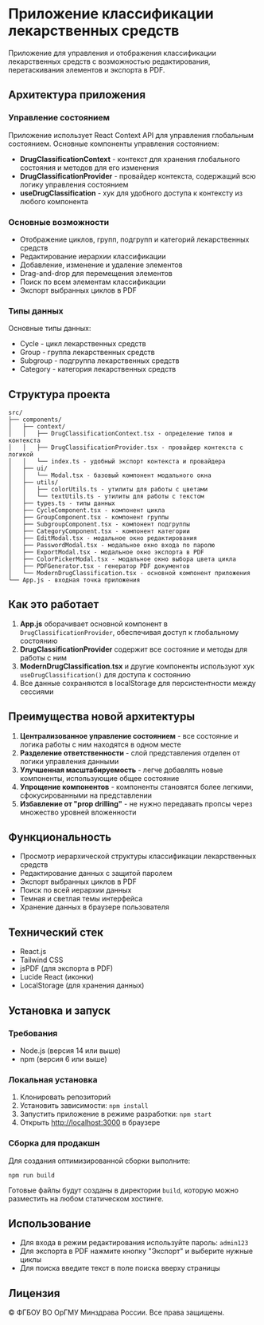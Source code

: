 # Приложение классификации лекарственных средств

Приложение для управления и отображения классификации лекарственных средств с возможностью редактирования, перетаскивания элементов и экспорта в PDF.

## Архитектура приложения

### Управление состоянием

Приложение использует React Context API для управления глобальным состоянием. Основные компоненты управления состоянием:

- **DrugClassificationContext** - контекст для хранения глобального состояния и методов для его изменения
- **DrugClassificationProvider** - провайдер контекста, содержащий всю логику управления состоянием
- **useDrugClassification** - хук для удобного доступа к контексту из любого компонента

### Основные возможности

- Отображение циклов, групп, подгрупп и категорий лекарственных средств
- Редактирование иерархии классификации
- Добавление, изменение и удаление элементов
- Drag-and-drop для перемещения элементов
- Поиск по всем элементам классификации
- Экспорт выбранных циклов в PDF

### Типы данных

Основные типы данных:
- Cycle - цикл лекарственных средств
- Group - группа лекарственных средств
- Subgroup - подгруппа лекарственных средств
- Category - категория лекарственных средств

## Структура проекта

```
src/
├── components/
│   ├── context/
│   │   ├── DrugClassificationContext.tsx - определение типов и контекста
│   │   ├── DrugClassificationProvider.tsx - провайдер контекста с логикой
│   │   └── index.ts - удобный экспорт контекста и провайдера
│   ├── ui/
│   │   └── Modal.tsx - базовый компонент модального окна
│   ├── utils/
│   │   ├── colorUtils.ts - утилиты для работы с цветами
│   │   └── textUtils.ts - утилиты для работы с текстом
│   ├── types.ts - типы данных
│   ├── CycleComponent.tsx - компонент цикла
│   ├── GroupComponent.tsx - компонент группы
│   ├── SubgroupComponent.tsx - компонент подгруппы
│   ├── CategoryComponent.tsx - компонент категории
│   ├── EditModal.tsx - модальное окно редактирования
│   ├── PasswordModal.tsx - модальное окно входа по паролю
│   ├── ExportModal.tsx - модальное окно экспорта в PDF
│   ├── ColorPickerModal.tsx - модальное окно выбора цвета цикла
│   ├── PDFGenerator.tsx - генератор PDF документов
│   └── ModernDrugClassification.tsx - основной компонент приложения
└── App.js - входная точка приложения
```

## Как это работает

1. **App.js** оборачивает основной компонент в `DrugClassificationProvider`, обеспечивая доступ к глобальному состоянию
2. **DrugClassificationProvider** содержит все состояние и методы для работы с ним
3. **ModernDrugClassification.tsx** и другие компоненты используют хук `useDrugClassification()` для доступа к состоянию
4. Все данные сохраняются в localStorage для персистентности между сессиями

## Преимущества новой архитектуры

1. **Централизованное управление состоянием** - все состояние и логика работы с ним находятся в одном месте
2. **Разделение ответственности** - слой представления отделен от логики управления данными
3. **Улучшенная масштабируемость** - легче добавлять новые компоненты, использующие общее состояние
4. **Упрощение компонентов** - компоненты становятся более легкими, сфокусированными на представлении
5. **Избавление от "prop drilling"** - не нужно передавать пропсы через множество уровней вложенности

## Функциональность

- Просмотр иерархической структуры классификации лекарственных средств
- Редактирование данных с защитой паролем
- Экспорт выбранных циклов в PDF
- Поиск по всей иерархии данных
- Темная и светлая темы интерфейса
- Хранение данных в браузере пользователя

## Технический стек

- React.js
- Tailwind CSS
- jsPDF (для экспорта в PDF)
- Lucide React (иконки)
- LocalStorage (для хранения данных)

## Установка и запуск

### Требования

- Node.js (версия 14 или выше)
- npm (версия 6 или выше)

### Локальная установка

1. Клонировать репозиторий
2. Установить зависимости: `npm install`
3. Запустить приложение в режиме разработки: `npm start`
4. Открыть [http://localhost:3000](http://localhost:3000) в браузере

### Сборка для продакшн

Для создания оптимизированной сборки выполните:

```
npm run build
```

Готовые файлы будут созданы в директории `build`, которую можно разместить на любом статическом хостинге.

## Использование

- Для входа в режим редактирования используйте пароль: `admin123`
- Для экспорта в PDF нажмите кнопку "Экспорт" и выберите нужные циклы
- Для поиска введите текст в поле поиска вверху страницы

## Лицензия

© ФГБОУ ВО ОрГМУ Минздрава России. Все права защищены.